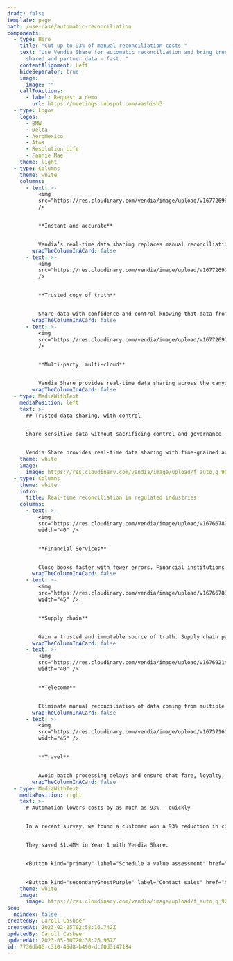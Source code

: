 ```yaml
---
draft: false
template: page
path: /use-case/automatic-reconciliation
components:
  - type: Hero
    title: "Cut up to 93% of manual reconciliation costs "
    text: "Use Vendia Share for automatic reconciliation and bring trust to your
      shared and partner data — fast. "
    contentAlignment: Left
    hideSeparator: true
    image:
      image: ""
    callToActions:
      - label: Request a demo
        url: https://meetings.hubspot.com/aashish3
  - type: Logos
    logos:
      - BMW
      - Delta
      - AeroMexico
      - Atos
      - Resolution Life
      - Fannie Mae
    theme: light
  - type: Columns
    theme: white
    columns:
      - text: >-
          <img
          src="https://res.cloudinary.com/vendia/image/upload/v1677269814/Website/Icons/Blue%20icons/Media_111_mtm4e3.svg"  class="image-float-left"
          />


          **Instant and accurate**


          Vendia’s real-time data sharing replaces manual reconciliation, ensuring data is constantly accurate and up-to-date.
        wrapTheColumnInACard: false
      - text: >-
          <img
          src="https://res.cloudinary.com/vendia/image/upload/v1677269777/Website/Icons/Blue%20icons/Environment_52_gtxv3z.svg"  class="image-float-left"
          />


          **Trusted copy of truth**


          Share data with confidence and control knowing that data from multiple sources is trusted, verifiable, and auditable.
        wrapTheColumnInACard: false
      - text: >-
          <img
          src="https://res.cloudinary.com/vendia/image/upload/v1677269757/Website/Icons/Blue%20icons/Cloud_140_yxo8c3.svg"  class="image-float-left"
          />


          **Multi-party, multi-cloud**


          Vendia Share provides real-time data sharing across the canyons of departments, applications, companies, and clouds.
        wrapTheColumnInACard: false
  - type: MediaWithText
    mediaPosition: left
    text: >-
      ## Trusted data sharing, with control


      Share sensitive data without sacrificing control and governance. 


      Vendia Share provides real-time data sharing with fine-grained access control. All updates and transactions are captured in a fully auditable, tamper-proof ledger so you can prove you shared the right data with the right people at the right time.
    theme: white
    image:
      image: https://res.cloudinary.com/vendia/image/upload/f_auto,q_90/v1674599204/Website/Iso/Files_ocmuhx.png
  - type: Columns
    theme: white
    intro:
      title: Real-time reconciliation in regulated industries
    columns:
      - text: >-
          <img
          src="https://res.cloudinary.com/vendia/image/upload/v1676678285/Website/Icons/Money_18_nnzvgm.png"  class="image-float-left"
          width="40" />


          **Financial Services**


          Close books faster with fewer errors. Financial institutions can leave batch processes behind and reduce manually reconciling data from hundreds of sources.
        wrapTheColumnInACard: false
      - text: >-
          <img
          src="https://res.cloudinary.com/vendia/image/upload/v1676678352/Website/Icons/Supply_chain_02_ffbn55.png"  class="image-float-left"
          width="45" />


          **Supply chain**


          Gain a trusted and immutable source of truth. Supply chain partners can ensure data is instantly accurate and shared with standards and control to protect IP.
        wrapTheColumnInACard: false
      - text: >-
          <img
          src="https://res.cloudinary.com/vendia/image/upload/v1676921413/Website/Icons/Blue%20icons/Electronics_31_fbiux5.png"  class="image-float-left"
          width="40" />


          **Telecomm**


          Eliminate manual reconciliation of data coming from multiple systems and companies. Data sharing workflows are automated with privacy and access control built in.
        wrapTheColumnInACard: false
      - text: >-
          <img
          src="https://res.cloudinary.com/vendia/image/upload/v1675716790/Website/Icons/Frame_48095799_vyavp3.png"  class="image-float-left"
          width="45" />


          **Travel**


          Avoid batch processing delays and ensure that fare, loyalty, and ticket updates happen in real time with proof of data accuracy and ATI compliance.
        wrapTheColumnInACard: false
  - type: MediaWithText
    mediaPosition: right
    text: >-
      # Automation lowers costs by as much as 93% — quickly


      In a recent survey, we found a customer won a 93% reduction in costs by automating reconciliation across multiple sources.


      They saved $1.4MM in Year 1 with Vendia Share.


      <Button kind="primary" label="Schedule a value assessment" href="https://meetings.hubspot.com/aashish3/15-minute-demo-of-vendia-share?__hstc=75205645.1160c84f545be08f626a93070ce6dd38.1666288324341.1678399840602.1678401800911.261&__hssc=75205645.7.1678401800911&__hsfp=65267698" />


      <Button kind="secondaryGhostPurple" label="Contact sales" href="https://meetings.hubspot.com/aashish3/contact-sales" />
    theme: white
    image:
      image: https://res.cloudinary.com/vendia/image/upload/f_auto,q_90/v1674600146/Website/Iso/Money_lqz9qc.png
seo:
  noindex: false
createdBy: Caroll Casbeer
createdAt: 2023-02-25T02:58:16.742Z
updatedBy: Caroll Casbeer
updatedAt: 2023-05-30T20:38:26.967Z
id: 7736db06-c310-45d8-b490-dcf0d3147184
---
```

